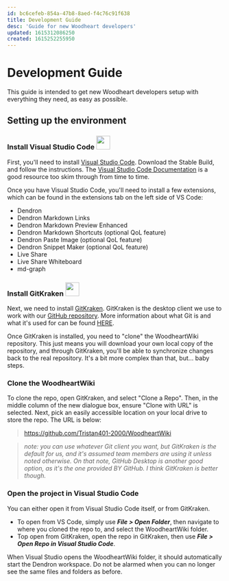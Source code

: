 ```yaml
---
id: bc6cefeb-854a-47b8-8aed-f4c76c91f638
title: Development Guide
desc: 'Guide for new Woodheart developers'
updated: 1615312086250
created: 1615252255950
---
```


# Development Guide

This guide is intended to get new Woodheart developers setup with everything they need, as easy as possible.

## Setting up the environment

### Install Visual Studio Code <img src="https://user-images.githubusercontent.com/674621/71187801-14e60a80-2280-11ea-94c9-e56576f76baf.png" height=32>

First, you'll need to install [Visual Studio Code](https://code.visualstudio.com/). Download the Stable Build, and follow the instructions. The [Visual Studio Code Documentation](https://code.visualstudio.com/docs/) is a good resource too skim through from time to time. 

Once you have Visual Studio Code, you'll need to install a few extensions, which can be found in the extensions tab on the left side of VS Code:
- Dendron
- Dendron Markdown Links
- Dendron Markdown Preview Enhanced
- Dendron Markdown Shortcuts (optional QoL feature)
- Dendron Paste Image (optional QoL feature)
- Dendron Snippet Maker (optional QoL feature)
- Live Share
- Live Share Whiteboard
- md-graph

### Install GitKraken <img src="https://www.gitkraken.com/downloads/brand-assets/gitkraken-logo-light-hz.png" height=32>

Next, we need to install [GitKraken](https://www.gitkraken.com/). GitKraken is the desktop client we use to work with our [GitHub repository](https://github.com/Tristan401-2000/WoodheartWiki). More information about what Git is and what it's used for can be found [HERE](https://www.nobledesktop.com/blog/what-is-git-and-why-should-you-use-it).

Once GitKraken is installed, you need to "clone" the WoodheartWiki repository. This just means you will download your own local copy of the repository, and through GitKraken, you'll be able to synchronize changes back to the real repository. It's a bit more complex than that, but... baby steps.

### Clone the WoodheartWiki


To clone the repo, open GitKraken, and select "Clone a Repo". Then, in the middle column of the new dialogue box, ensure "Clone with URL" is selected. Next, pick an easily accessible location on your local drive to store the repo. The URL is below:

>https://github.com/Tristan401-2000/WoodheartWiki

> _note: you can use whatever Git client you want, but GitKraken is the default for us, and it's assumed team members are using it unless noted otherwise. On that note, GitHub Desktop is another good option, as it's the one provided BY GitHub. I think GitKraken is better though._

### Open the project in Visual Studio Code

You can either open it from Visual Studio Code itself, or from GitKraken.
- To open from VS Code, simply use ___File > Open Folder___, then navigate to where you cloned the repo to, and select the WoodheartWiki folder.
- Top open from GitKraken, open the repo in GitKraken, then use ___File > Open Repo in Visual Studio Code___.

When Visual Studio opens the WoodheartWiki folder, it should automatically start the Dendron workspace. Do not be alarmed when you can no longer see the same files and folders as before.

